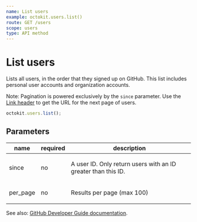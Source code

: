 ```yaml
---
name: List users
example: octokit.users.list()
route: GET /users
scope: users
type: API method
---
```


# List users

Lists all users, in the order that they signed up on GitHub. This list includes personal user accounts and organization accounts.

Note: Pagination is powered exclusively by the `since` parameter. Use the [Link header](https://docs.github.com/rest/overview/resources-in-the-rest-api#link-header) to get the URL for the next page of users.

```js
octokit.users.list();
```

## Parameters

<table>
  <thead>
    <tr>
      <th>name</th>
      <th>required</th>
      <th>description</th>
    </tr>
  </thead>
  <tbody>
    <tr><td>since</td><td>no</td><td>

A user ID. Only return users with an ID greater than this ID.

</td></tr>
<tr><td>per_page</td><td>no</td><td>

Results per page (max 100)

</td></tr>
  </tbody>
</table>

See also: [GitHub Developer Guide documentation](https://docs.github.com/v3/users/#list-users).
